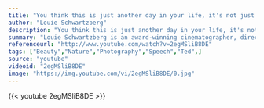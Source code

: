```yaml
---
title: "You think this is just another day in your life, it's not just another day, it's the one day that is given to you, today, it's given to you, it's a gift, it's the only gift that you have right now. And the only appropriate response is grattitude"
author: "Louie Schwartzberg"
description: "You think this is just another day in your life, it's not just another day, it's the one day that is given to you, today, it's given to you, it's a gift, it's the only gift that you have right now. And the only appropriate response is grattitude - Louie Schwartzberg quotes from GetInspired365.com"
summary: "Louie Schwartzberg is an award-winning cinematographer, director, and producer whose notable career spans more than three decades providing breathtaking imagery for feature films, television shows, documentaries and commercials.  This piece includes his short film on Gratitude and Happiness. Brother David Steindl-Rast's spoken words, Gary Malkin's musical compositions and Louie's cinematography make this a stunningly beautiful piece, reminding us of the precious gift of life..."
referenceurl: "http://www.youtube.com/watch?v=2egMSliB8DE"
tags: ["Beauty","Nature","Photography","Speech","Ted",]
source: "youtube"
videoid: "2egMSliB8DE"
image: "https://img.youtube.com/vi/2egMSliB8DE/0.jpg"
---
```


{{< youtube 2egMSliB8DE >}}
